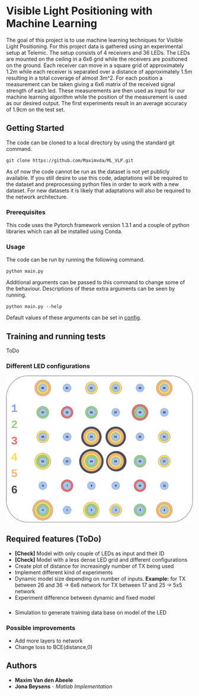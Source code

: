 # Visible Light Positioning with Machine Learning

The goal of this project is to use machine learning techniques for Visible Light Positioning. For this project data is gathered using an experimental setup at Telemic. The setup consists of 4 receivers and 36 LEDs. The LEDs are mounted on the ceiling in a 6x6 grid while the receivers are positioned on the ground. Each receiver can move in a square grid of approximately 1.2m while each receiver is separated over a distance of approximately 1.5m resulting in a total coverage of almost 3m^2. For each position a measurement can be taken giving a 6x6 matrix of the received signal strength of each led. These measurements are then used as input for our machine learning algorithm while the position of the measurement is used as our desired output. The first experiments result in an average accuracy of 1.9cm on the test set.

## Getting Started

The code can be cloned to a local directory by using the standard git command.
```
git clone https://github.com/Maximvda/ML_VLP.git
```
As of now the code cannot be run as the dataset is not yet publicly available. If you still desire to use this code, adaptations will be required to the dataset and preprocessing python files in order to work with a new dataset.  For new datasets it is likely that adaptations will also be required to the network architecture.

### Prerequisites

This code uses the Pytorch framework version 1.3.1 and a couple of python libraries which can all be installed using Conda.

### Usage

The code can be run by running the following command.
```
python main.py
```
Additional arguments can be passed to this command to change some of the behaviour. Descriptions of these extra arguments can be seen by running.
```
python main.py --help
```
Default values of these arguments can be set in [config](https://github.com/Maximvda/ML_VLP/blob/master/utils/config.py).

## Training and running tests

ToDo
### Different LED configurations
<img src="https://github.com/Maximvda/ML_VLP/blob/media/LED_Configuartions.png" width="512">

## Required features (ToDo)
* **[Check]** Model with only couple of LEDs as input and their ID
* **[Check]** Model with a less dense LED grid and different configurations
* Create plot of distance for increasingly number of TX being used
* Implement different kind of experiments
* Dynamic model size depending on number of inputs. **Example:** for TX between 26 and 36 -> 6x6 network for TX between 17 and 25 -> 5x5 network
* Experiment difference between dynamic and fixed model
###
* Simulation to generate training data base on model of the LED
### Possible improvements
* Add more layers to network
* Change loss to BCE(distance,0)

## Authors

* **Maxim Van den Abeele**
* **Jona Beysens** - *Matlab Implementation*
